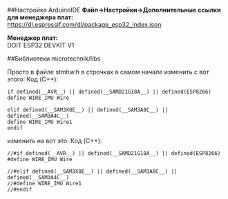 ##Настройка ArduinoIDE
__Файл->Настройки->Дополнительные ссылки для менеджера плат:__
https://dl.espressif.com/dl/package_esp32_index.json  

__Менеджер плат:__  
DOIT ESP32 DEVKIT V1

##Библиотеки
microtechnik/libs  

Просто в файле stmhw.h в строчках в самом начале изменить с вот этого:
Код (C++):
```
if defined(__AVR__) || defined(__SAMD21G18A__) || defined(ESP8266)
define WIRE_IMU Wire

elif defined(__SAM3X8E__) || defined(__SAM3A8C__) || defined(__SAM3A4C__)
define WIRE_IMU Wire1
endif
```
изменить на вот это:
Код (C++):
```
//#if defined(__AVR__) || defined(__SAMD21G18A__) || defined(ESP8266)
#define WIRE_IMU Wire

//#elif defined(__SAM3X8E__) || defined(__SAM3A8C__) || defined(__SAM3A4C__)
//#define WIRE_IMU Wire1
//#endif
```
